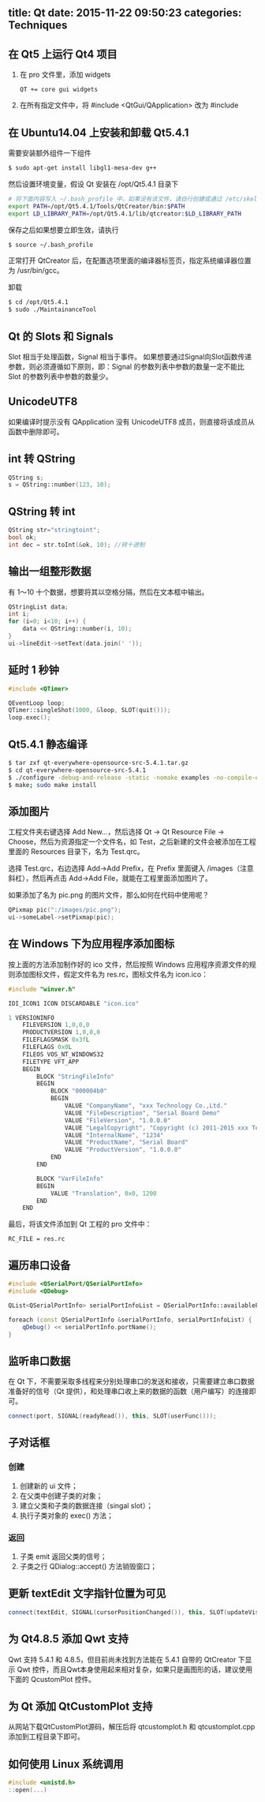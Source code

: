 title: Qt
date: 2015-11-22 09:50:23
categories: Techniques
---

## 在 Qt5 上运行 Qt4 项目

1. 在 pro 文件里，添加 widgets

    ```
    QT += core gui widgets
    ```

2. 在所有指定文件中，将 #include <QtGui/QApplication> 改为 #include <QApplication>

## 在 Ubuntu14.04 上安装和卸载 Qt5.4.1

需要安装额外组件一下组件

``` bash
$ sudo apt-get install libgl1-mesa-dev g++
```

然后设置环境变量，假设 Qt 安装在 /opt/Qt5.4.1 目录下

``` bash
# 将下面内容写入 ~/.bash_profile 中，如果没有该文件，请自行创建或通过 /etc/skel 进行创建
export PATH=/opt/Qt5.4.1/Tools/QtCreator/bin:$PATH
export LD_LIBRARY_PATH=/opt/Qt5.4.1/lib/qtcreator:$LD_LIBRARY_PATH
```

保存之后如果想要立即生效，请执行

``` bash
$ source ~/.bash_profile
```

正常打开 QtCreator 后，在配置选项里面的编译器标签页，指定系统编译器位置为 /usr/bin/gcc。

卸载

```bash
$ cd /opt/Qt5.4.1
$ sudo ./MaintainanceTool
```

## Qt 的 Slots 和 Signals

Slot 相当于处理函数，Signal 相当于事件。
如果想要通过Signal向Slot函数传递参数，则必须遵循如下原则，即：Signal 的参数列表中参数的数量一定不能比 Slot 的参数列表中参数的数量少。

## UnicodeUTF8

如果编译时提示没有 QApplication 没有 UnicodeUTF8 成员，则直接将该成员从函数中删除即可。

## int 转 QString

``` cpp
QString s;
s = QString::number(123, 10);
```

## QString 转 int

``` cpp
QString str="stringtoint";
bool ok;
int dec = str.toInt(&ok, 10); //转十进制
```

## 输出一组整形数据

有 1～10 十个数据，想要将其以空格分隔，然后在文本框中输出。

``` cpp
QStringList data;
int i;
for (i=0; i<10; i++) {
    data << QString::number(i, 10);
}
ui->lineEdit->setText(data.join(' '));
```

## 延时 1 秒钟

``` cpp
#include <QTimer>

QEventLoop loop;
QTimer::singleShot(1000, &loop, SLOT(quit()));
loop.exec();
```

## Qt5.4.1 静态编译

```bash
$ tar zxf qt-everywhere-opensource-src-5.4.1.tar.gz
$ cd qt-everywhere-opensource-src-5.4.1
$ ./configure -debug-and-release -static -nomake examples -no-compile-examples -opengl desktop -openvg -openssl-linked -qt-zlib -qt-libpng -qt-libjpeg -qt-sql-sqlite -qt-xcb
$ make; sudo make install
```

## 添加图片

工程文件夹右键选择 Add New...，然后选择 Qt -> Qt Resource File -> Choose，然后为资源指定一个文件名，如 Test，之后新建的文件会被添加在工程里面的 Resources 目录下，名为 Test.qrc。

选择 Test.qrc，右边选择 Add->Add Prefix，在 Prefix 里面键入 /images（注意斜杠），然后再点击 Add->Add File，就能在工程里面添加图片了。

如果添加了名为 pic.png 的图片文件，那么如何在代码中使用呢？

``` cpp
QPixmap pic(":/images/pic.png");
ui->someLabel->setPixmap(pic);
```

## 在 Windows 下为应用程序添加图标

按上面的方法添加制作好的 ico 文件，然后按照 Windows 应用程序资源文件的规则添加图标文件，假定文件名为 res.rc，图标文件名为 icon.ico：

``` cpp
#include "winver.h"

IDI_ICON1 ICON DISCARDABLE "icon.ico"

1 VERSIONINFO
    FILEVERSION 1,0,0,0
    PRODUCTVERSION 1,0,0,0
    FILEFLAGSMASK 0x3fL
    FILEFLAGS 0x0L
    FILEOS VOS_NT_WINDOWS32
    FILETYPE VFT_APP
    BEGIN
        BLOCK "StringFileInfo"
        BEGIN
            BLOCK "000004b0"
            BEGIN
                VALUE "CompanyName", "xxx Technology Co.,Ltd."
                VALUE "FileDescription", "Serial Board Demo"
                VALUE "FileVersion", "1.0.0.0"
                VALUE "LegalCopyright", "Copyright (c) 2011-2015 xxx Technology Co.,Ltd."
                VALUE "InternalName", "1234"
                VALUE "ProductName", "Serial Board"
                VALUE "ProductVersion", "1.0.0.0"
            END
        END

        BLOCK "VarFileInfo"
        BEGIN
            VALUE "Translation", 0x0, 1200
        END
    END
```

最后，将该文件添加到 Qt 工程的 pro 文件中：

```
RC_FILE = res.rc
```

## 遍历串口设备

``` cpp
#include <QSerialPort/QSerialPortInfo>
#include <QDebug>

QList<QSerialPortInfo> serialPortInfoList = QSerialPortInfo::availablePorts();

foreach (const QSerialPortInfo &serialPortInfo, serialPortInfoList) {
    qDebug() << serialPortInfo.portName();
}
```

## 监听串口数据

在 Qt 下，不需要采取多线程来分别处理串口的发送和接收，只需要建立串口数据准备好的信号（Qt 提供），和处理串口收上来的数据的函数（用户编写）的连接即可。

``` cpp
connect(port, SIGNAL(readyRead()), this, SLOT(userFunc()));
```

## 子对话框

### 创建

1. 创建新的 ui 文件；
2. 在父类中创建子类的对象；
3. 建立父类和子类的数据连接（singal slot）；
4. 执行子类对象的 exec() 方法；

### 返回

1. 子类 emit 返回父类的信号；
2. 子类之行 QDialog::accept() 方法销毁窗口；

## 更新 textEdit 文字指针位置为可见

``` cpp
connect(textEdit, SIGNAL(cursorPositionChanged()), this, SLOT(updateVisibleArea()));
```

## 为 Qt4.8.5 添加 Qwt 支持

Qwt 支持 5.4.1 和 4.8.5，但目前尚未找到方法能在 5.4.1 自带的 QtCreator 下显示 Qwt 控件，而且Qwt本身使用起来相对复杂，如果只是画图形的话，建议使用下面的 QcustomPlot 控件。

## 为 Qt 添加 QtCustomPlot 支持

从网站下载QtCustomPlot源码，解压后将 qtcustomplot.h 和 qtcustomplot.cpp 添加到工程目录下即可。

## 如何使用 Linux 系统调用

``` cpp
#include <unistd.h>
::open(...)
```
